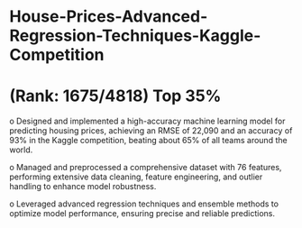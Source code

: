 # House-Prices-Advanced-Regression-Techniques-Kaggle-Competition

# (Rank: 1675/4818) Top 35%

o Designed and implemented a high-accuracy machine learning model for predicting
housing prices, achieving an RMSE of 22,090 and an accuracy of 93% in the Kaggle competition, 
beating about 65% of all teams around the world.

o Managed and preprocessed a comprehensive dataset with 76 features, performing
extensive data cleaning, feature engineering, and outlier handling to enhance model
robustness.

o Leveraged advanced regression techniques and ensemble methods to optimize model
performance, ensuring precise and reliable predictions.
